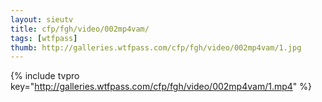 ```yaml
--- 
layout: sieutv
title: cfp/fgh/video/002mp4vam/
tags: [wtfpass]
thumb: http://galleries.wtfpass.com/cfp/fgh/video/002mp4vam/1.jpg
---
```

{% include tvpro key="http://galleries.wtfpass.com/cfp/fgh/video/002mp4vam/1.mp4" %} 
